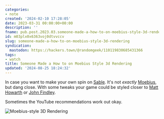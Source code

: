 ```yaml
---
categories:
- note
created: '2024-02-10 17:28:05'
date: 2023-03-31 00:00:00+00:00
description: ''
fname: pub.post.2023.03.someone-made-a-how-to-on-moebius-style-3d-rendering
id: m03plx0x6363voj0dtvvccv
slug: someone-made-a-how-to-on-moebius-style-3d-rendering
syndication:
  mastodon: https://hackers.town/@randomgeek/110119830685431366
tags:
- watch
title: Someone Made a How to on Moebius Style 3d Rendering
updated: '2024-08-25 18:24:32'
---
```


In case you want to make your own spin on [Sable](https://www.shed-works.co.uk/sable). It's not *exactly* [Moebius](https://www.creativebloq.com/illustration/how-moebius-revolutionised-comic-art-21514203), but dang close. With some tweaks your game could be styled closer to [Matt Howarth](https://www.lambiek.net/artists/h/howarth_matt.htm) or [John Findley](https://en.wikipedia.org/wiki/Tex_Arcana).

Sometimes the YouTube recommendations work out okay.

![Moebius-style 3D Rendering](https://www.youtube.com/watch?v=jlKNOirh66E)
